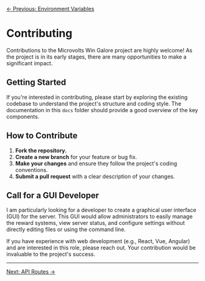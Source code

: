 [← Previous: Environment Variables](./environment-variables.md)

# Contributing

Contributions to the Microvolts Win Galore project are highly welcome! As the project is in its early stages, there are many opportunities to make a significant impact.

## Getting Started

If you're interested in contributing, please start by exploring the existing codebase to understand the project's structure and coding style. The documentation in this `docs` folder should provide a good overview of the key components.

## How to Contribute

1.  **Fork the repository.**
2.  **Create a new branch** for your feature or bug fix.
3.  **Make your changes** and ensure they follow the project's coding conventions.
4.  **Submit a pull request** with a clear description of your changes.

## Call for a GUI Developer

I am particularly looking for a developer to create a graphical user interface (GUI) for the server. This GUI would allow administrators to easily manage the reward systems, view server status, and configure settings without directly editing files or using the command line.

If you have experience with web development (e.g., React, Vue, Angular) and are interested in this role, please reach out. Your contribution would be invaluable to the project's success.

---

[Next: API Routes →](./API%20Routes.md)
